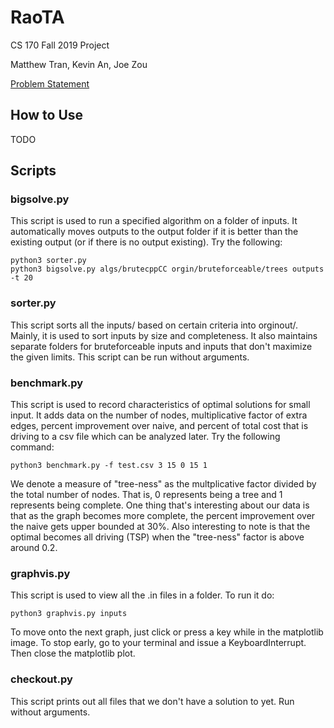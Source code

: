 # RaoTA
CS 170 Fall 2019 Project

Matthew Tran, Kevin An, Joe Zou

[Problem Statement](spec.pdf)

## How to Use
TODO

## Scripts

### bigsolve.py

This script is used to run a specified algorithm on a folder of inputs. It automatically moves outputs to the output folder if it is better than the existing output (or if there is no output existing). Try the following:

```
python3 sorter.py
python3 bigsolve.py algs/brutecppCC orgin/bruteforceable/trees outputs -t 20
```

### sorter.py

This script sorts all the inputs/ based on certain criteria into orginout/. Mainly, it is used to sort inputs by size and completeness. It also maintains separate folders for bruteforceable inputs and inputs that don't maximize the given limits. This script can be run without arguments.

### benchmark.py

This script is used to record characteristics of optimal solutions for small input. It adds data on the number of nodes, multiplicative factor of extra edges, percent improvement over naive, and percent of total cost that is driving to a csv file which can be analyzed later. Try the following command:

```
python3 benchmark.py -f test.csv 3 15 0 15 1
```

We denote a measure of "tree-ness" as the multplicative factor divided by the total number of nodes. That is, 0 represents being a tree and 1 represents being complete. One thing that's interesting about our data is that as the graph becomes more complete, the percent improvement over the naive gets upper bounded at 30%. Also interesting to note is that the optimal becomes all driving (TSP) when the "tree-ness" factor is above around 0.2.

### graphvis.py

This script is used to view all the .in files in a folder. To run it do:

```
python3 graphvis.py inputs
```

To move onto the next graph, just click or press a key while in the matplotlib image. To stop early, go to your terminal and issue a KeyboardInterrupt. Then close the matplotlib plot.

### checkout.py

This script prints out all files that we don't have a solution to yet. Run without arguments.